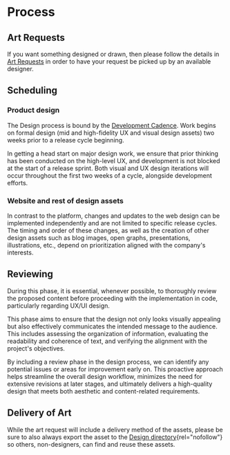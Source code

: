 # Process

## Art Requests

If you want something designed or drawn, then please follow the details in
[Art Requests](./art-requests.md) in order to have your request be picked up by an available designer.

## Scheduling

### Product design

The Design process is bound by the [Development Cadence](../development/releases/planning#cadence).
Work begins on formal design (mid and high-fidelity UX and visual design assets)
two weeks prior to a release cycle beginning.

In getting a head start on major design work, we ensure that prior thinking has
been conducted on the high-level UX, and development is not blocked at the start
of a release sprint. Both visual and UX design iterations will occur throughout the
first two weeks of a cycle, alongside development efforts.

### Website and rest of design assets

In contrast to the platform, changes and updates to the web design can be implemented independently and are not limited to specific release cycles. The timing and order of these changes, as well as the creation of other design assets such as blog images, open graphs, presentations, illustrations, etc., depend on prioritization aligned with the company's interests.

## Reviewing

During this phase, it is essential, whenever possible, to thoroughly review the proposed content before proceeding with the implementation in code, particularly regarding UX/UI design.

This phase aims to ensure that the design not only looks visually appealing but also effectively communicates the intended message to the audience. This includes assessing the organization of information, evaluating the readability and coherence of text, and verifying the alignment with the project's objectives.

By including a review phase in the design process, we can identify any potential issues or areas for improvement early on. This proactive approach helps streamline the overall design workflow, minimizes the need for extensive revisions at later stages, and ultimately delivers a high-quality design that meets both aesthetic and content-related requirements.

## Delivery of Art

While the art request will include a delivery method of the assets, please be
sure to also always export the asset to the [Design directory](https://drive.google.com/drive/folders/1PiuFwW3H8XuydolepmfQQ4BjcdNekVQg){rel="nofollow"}
so others, non-designers, can find and reuse these assets.

